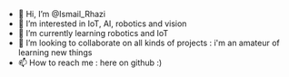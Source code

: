 - 👋 Hi, I’m @Ismail_Rhazi
- 👀 I’m interested in IoT, AI, robotics and vision
- 🌱 I’m currently learning robotics and IoT
- 💞️ I’m looking to collaborate on all kinds of projects : i'm an amateur of learning new things
- 📫 How to reach me : here on github :)

<!---
Ismail_Rhazi/Ismail_Rhazi is a ✨ special ✨ repository because its `README.md` (this file) appears on your GitHub profile.
You can click the Preview link to take a look at your changes.
--->
